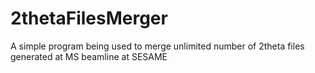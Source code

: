 # 2thetaFilesMerger
A simple program being used to merge unlimited number of 2theta files generated at MS beamline at SESAME

